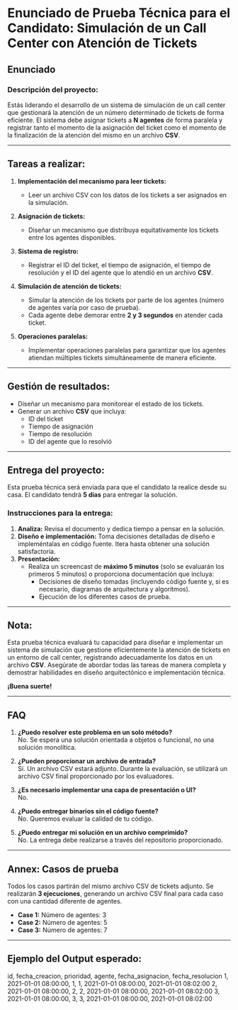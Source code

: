 # Enunciado de Prueba Técnica para el Candidato: Simulación de un Call Center con Atención de Tickets

## Enunciado

### Descripción del proyecto:
Estás liderando el desarrollo de un sistema de simulación de un call center que gestionará la atención de un número determinado de tickets de forma eficiente. El sistema debe asignar tickets a **N agentes** de forma paralela y registrar tanto el momento de la asignación del ticket como el momento de la finalización de la atención del mismo en un archivo **CSV**.

---

## Tareas a realizar:

1. **Implementación del mecanismo para leer tickets:**
   - Leer un archivo CSV con los datos de los tickets a ser asignados en la simulación.

2. **Asignación de tickets:**
   - Diseñar un mecanismo que distribuya equitativamente los tickets entre los agentes disponibles.

3. **Sistema de registro:**
   - Registrar el ID del ticket, el tiempo de asignación, el tiempo de resolución y el ID del agente que lo atendió en un archivo **CSV**.

4. **Simulación de atención de tickets:**
   - Simular la atención de los tickets por parte de los agentes (número de agentes varía por caso de prueba).
   - Cada agente debe demorar entre **2 y 3 segundos** en atender cada ticket.

5. **Operaciones paralelas:**
   - Implementar operaciones paralelas para garantizar que los agentes atiendan múltiples tickets simultáneamente de manera eficiente.

---

## Gestión de resultados:
- Diseñar un mecanismo para monitorear el estado de los tickets.
- Generar un archivo **CSV** que incluya:
  - ID del ticket
  - Tiempo de asignación
  - Tiempo de resolución
  - ID del agente que lo resolvió

---

## Entrega del proyecto:

Esta prueba técnica será enviada para que el candidato la realice desde su casa. El candidato tendrá **5 días** para entregar la solución.

### Instrucciones para la entrega:
1. **Analiza:** Revisa el documento y dedica tiempo a pensar en la solución.
2. **Diseño e implementación:** Toma decisiones detalladas de diseño e impleméntalas en código fuente. Itera hasta obtener una solución satisfactoria.
3. **Presentación:**
   - Realiza un screencast de **máximo 5 minutos** (solo se evaluarán los primeros 5 minutos) o proporciona documentación que incluya:
     - Decisiones de diseño tomadas (incluyendo código fuente y, si es necesario, diagramas de arquitectura y algoritmos).
     - Ejecución de los diferentes casos de prueba.

---

## Nota:
Esta prueba técnica evaluará tu capacidad para diseñar e implementar un sistema de simulación que gestione eficientemente la atención de tickets en un entorno de call center, registrando adecuadamente los datos en un archivo **CSV**. Asegúrate de abordar todas las tareas de manera completa y demostrar habilidades en diseño arquitectónico e implementación técnica.

**¡Buena suerte!**

---

## FAQ

1. **¿Puedo resolver este problema en un solo método?**  
   No. Se espera una solución orientada a objetos o funcional, no una solución monolítica.

2. **¿Pueden proporcionar un archivo de entrada?**  
   Sí. Un archivo CSV estará adjunto. Durante la evaluación, se utilizará un archivo CSV final proporcionado por los evaluadores.

3. **¿Es necesario implementar una capa de presentación o UI?**  
   No.

4. **¿Puedo entregar binarios sin el código fuente?**  
   No. Queremos evaluar la calidad de tu código.

5. **¿Puedo entregar mi solución en un archivo comprimido?**  
   No. La entrega debe realizarse a través del repositorio proporcionado.

---

## Annex: Casos de prueba

Todos los casos partirán del mismo archivo CSV de tickets adjunto. Se realizarán **3 ejecuciones**, generando un archivo CSV final para cada caso con una cantidad diferente de agentes.

- **Case 1:** Número de agentes: 3  
- **Case 2:** Número de agentes: 5  
- **Case 3:** Número de agentes: 7  

---

## Ejemplo del Output esperado:
id, fecha_creacion, prioridad, agente, fecha_asignacion, fecha_resolucion
1, 2021-01-01 08:00:00, 1, 1, 2021-01-01 08:00:00, 2021-01-01 08:02:00
2, 2021-01-01 08:00:00, 2, 2, 2021-01-01 08:00:00, 2021-01-01 08:02:00
3, 2021-01-01 08:00:00, 3, 3, 2021-01-01 08:00:00, 2021-01-01 08:02:00
